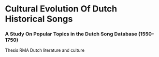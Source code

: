 # Cultural Evolution Of Dutch Historical Songs
### A Study On Popular Topics in the Dutch Song Database (1550-1750)
Thesis RMA Dutch literature and culture
